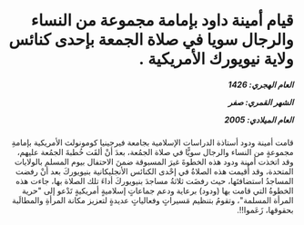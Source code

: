 <h1 dir="rtl">قيام أمينة داود بإمامة مجموعة من النساء والرجال سويا في صلاة الجمعة بإحدى كنائس ولاية نيويورك الأمريكية .</h1>

<h5 dir="rtl">العام الهجري:  1426

الشهر القمري: صفر

العام الميلادي: 2005</h5>

<p dir="rtl">قامت أمينة ودود أستاذة الدراسات الإسلامية بجامعة فيرجينيا كومونولث الأمريكية بإمامةِ مجموعةٍ من النساء والرجال سويًّا في صلاة الجمُعة، بعدَ أنْ ألقَت خُطبةَ الجمُعة عليهم، وقد اتخذت أمينة ودود هذه الخطوةَ غيرَ المسبوقة ضمنَ الاحتفال بيوم المسلم بالولايات المتحدة، وقد أُقيمت هذه الصلاةُ في إحْدى الكنائس الأنجليكانية بنيويوركَ بعد أنْ رفضت المساجدُ استضافتَها، حيث رفضَت ثلاثةُ مساجدَ بنيويوركَ أداءَ تلك الصلاة بها، جاءت هذه الخطوةُ التي قامت بها (ودود) برعاية ودعم جماعاتٍ إسلاميةٍ أمريكيةٍ تَدْعو إلى "حرية المرأة المسلمة"، وتقومُ بتنظيم مَسيراتٍ وفعالياتٍ عديدةٍ لتعزيز مكانة المرأةِ والمطالَبة بحقوقها، زَعَموا!!.</p></br>
